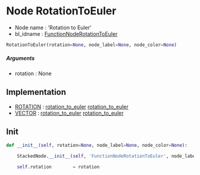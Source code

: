 # Node RotationToEuler

- Node name : 'Rotation to Euler'
- bl_idname : [FunctionNodeRotationToEuler](https://docs.blender.org/api/current/bpy.types.FunctionNodeRotationToEuler.html)


``` python
RotationToEuler(rotation=None, node_label=None, node_color=None)
```
##### Arguments

- rotation : None

## Implementation

- [ROTATION](/docs/GeoNodes/ROTATION.md) : [rotation_to_euler](/docs/GeoNodes/ROTATION.md#rotation_to_euler) [rotation_to_euler](/docs/GeoNodes/ROTATION.md#rotation_to_euler)
- [VECTOR](/docs/GeoNodes/VECTOR.md) : [rotation_to_euler](/docs/GeoNodes/VECTOR.md#rotation_to_euler) [rotation_to_euler](/docs/GeoNodes/VECTOR.md#rotation_to_euler)

## Init

``` python
def __init__(self, rotation=None, node_label=None, node_color=None):

    StackedNode.__init__(self, 'FunctionNodeRotationToEuler', node_label=node_label, node_color=node_color)

    self.rotation        = rotation
```
